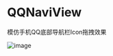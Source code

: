 # QQNaviView
模仿手机QQ底部导航栏Icon拖拽效果

![image](http://img.blog.csdn.net/20170601105942711?watermark/2/text/aHR0cDovL2Jsb2cuY3Nkbi5uZXQva29iZXl4ZDEyMw==/font/5a6L5L2T/fontsize/400/fill/I0JBQkFCMA==/dissolve/70/gravity/Center)
